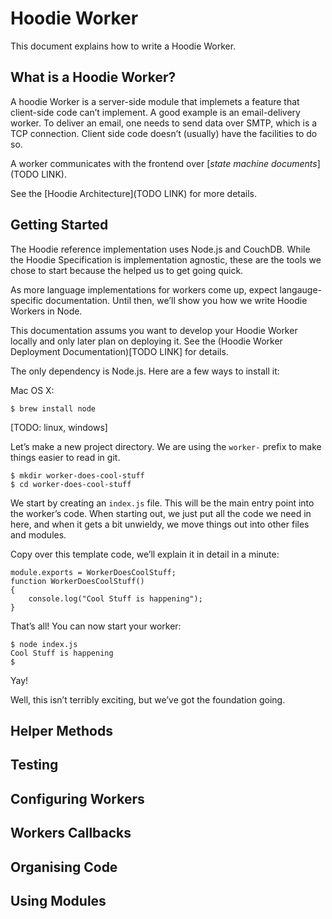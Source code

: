 # Hoodie Worker

This document explains how to write a Hoodie Worker.


## What is a Hoodie Worker?

A hoodie Worker is a server-side module that implemets a feature that client-side code can’t implement. A good example is an email-delivery worker. To deliver an email, one needs to send data over SMTP, which is a TCP connection. Client side code doesn’t (usually) have the facilities to do so.

A worker communicates with the frontend over [*state machine documents*](TODO LINK).

See the [Hoodie Architecture](TODO LINK) for more details.


## Getting Started

The Hoodie reference implementation uses Node.js and CouchDB. While the Hoodie Specification is implementation agnostic, these are the tools we chose to start because the helped us to get going quick.

As more language implementations for workers come up, expect langauge-specific documentation. Until then, we’ll show you how we write Hoodie Workers in Node.

This documentation assums you want to develop your Hoodie Worker locally and only later plan on deploying it. See the (Hoodie Worker Deployment Documentation)[TODO LINK] for details.

The only dependency is Node.js. Here are a few ways to install it:

Mac OS X:

    $ brew install node

[TODO: linux, windows]

Let’s make a new project directory. We are using the `worker-` prefix to make things easier to read in git.

    $ mkdir worker-does-cool-stuff
    $ cd worker-does-cool-stuff

We start by creating an `index.js` file. This will be the main entry point into the worker’s code. When starting out, we just put all the code we need in here, and when it gets a bit unwieldy, we move things out into other files and modules.

Copy over this template code, we’ll explain it in detail in a minute:

    module.exports = WorkerDoesCoolStuff;
    function WorkerDoesCoolStuff()
    {
		console.log("Cool Stuff is happening");
    }

That’s all! You can now start your worker:

    $ node index.js
    Cool Stuff is happening
    $

Yay!

Well, this isn’t terribly exciting, but we’ve got the foundation going.

## Helper Methods

## Testing

## Configuring Workers

## Workers Callbacks

## Organising Code

## Using Modules

